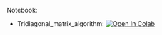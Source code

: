 Notebook:

* Tridiagonal_matrix_algorithm: [![Open In Colab](https://colab.research.google.com/assets/colab-badge.svg)](https://colab.research.google.com/github/TemaBlag/BSU/blob/main/numerical_methods/sem5/lab2/Tridiagonal_matrix_algorithm.ipynb)
